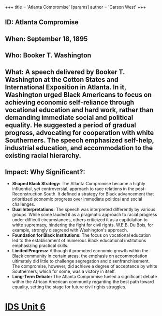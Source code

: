 +++
 title = 'Atlanta Compromise'
[params]
	author = 'Carson West'
+++
## ID: Atlanta Compromise

## When: September 18, 1895

## Who: Booker T. Washington

## What:  A speech delivered by Booker T. Washington at the Cotton States and International Exposition in Atlanta.  In it, Washington urged Black Americans to focus on achieving economic self-reliance through vocational education and hard work, rather than demanding immediate social and political equality. He suggested a period of gradual progress, advocating for cooperation with white Southerners.  The speech emphasized self-help, industrial education, and accommodation to the existing racial hierarchy.

## Impact: Why Significant?:
* **Shaped Black Strategy:** The Atlanta Compromise became a highly influential, yet controversial, approach to race relations in the post-Reconstruction South. It defined a strategy for Black advancement that prioritized economic progress over immediate political and social challenges.
* **Dual Interpretations:**  The speech was interpreted differently by various groups. While some lauded it as a pragmatic approach to racial progress under difficult circumstances, others criticized it as a capitulation to white supremacy, hindering the fight for civil rights.  W.E.B. Du Bois, for example, strongly disagreed with Washington's approach.
* **Foundation for Black Institutions:** The focus on vocational education led to the establishment of numerous Black educational institutions emphasizing practical skills.
* **Limited Progress:** Although it promoted economic growth within the Black community in certain areas, the emphasis on accommodation ultimately did little to challenge segregation and disenfranchisement.  The compromise, however, did achieve a degree of acceptance by white Southerners, which for some, was a victory in itself.
* **Long-Term Debate:** The Atlanta Compromise fueled a significant debate within the African American community regarding the best path toward equality, setting the stage for future civil rights struggles.

# [IDS Unit 6](./../ids-unit-6/)